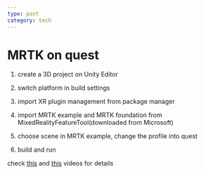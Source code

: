 ```yaml
---
type: post
category: tech
---
```

# MRTK on quest

1. create a 3D project on Unity Editor

2. switch platform in build settings

3. import XR plugin management from package manager

4. import MRTK example and MRTK foundation from MixedRealityFeatureTool(downloaded from Microsoft)

5. choose scene in MRTK example, change the profile into quest

6. build and run

check [this](https://www.youtube.com/watch?v=wSPXTRYxq9A&list=PLQMQNmwN3FvzWQ1Hyb4XRnVncvCmcU8YY&ab_channel=DilmerValecillos) and [this](https://www.youtube.com/watch?v=rb5GZVDREdk&ab_channel=DilmerValecillos) videos for details